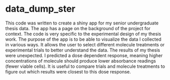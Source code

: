 # data_dump_ster

This code was written to create a shiny app for my senior undergraduate thesis data. The app has a page on the background of the project for context. The code is very specific to the experimental design of my thesis work. The purpose of the app is to be able to visualize the data I collected in various ways. It allows the user to select different molecule treatments or experimental trials to better understand the data. The results of my thesis were unexpected. I predicted a dose dependent response, meaning higher concentrations of molecule should produce lower absorbance readings (fewer viable cells). It is useful to compare trials and molecule treatments to figure out which results were closest to this dose response. 
